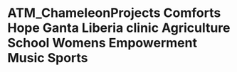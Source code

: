 # ATM_ChameleonProjects Comforts Hope Ganta Liberia clinic Agriculture School Womens Empowerment Music Sports 